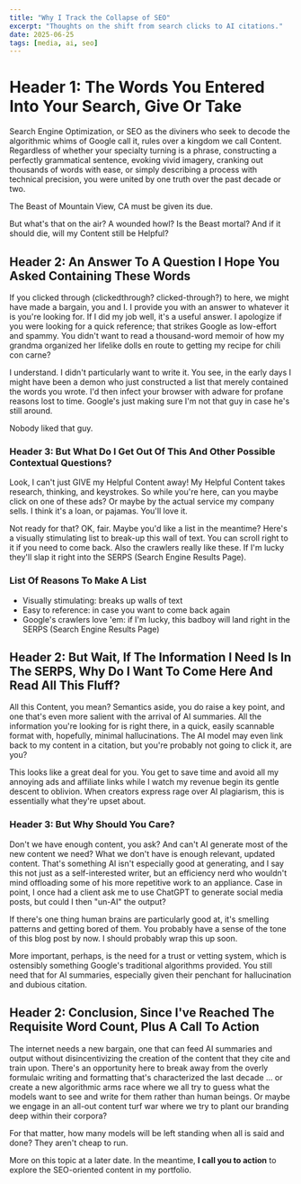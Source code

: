 ```yaml
---
title: "Why I Track the Collapse of SEO"
excerpt: "Thoughts on the shift from search clicks to AI citations."
date: 2025-06-25
tags: [media, ai, seo]
---
```


<h1>Header 1: The Words You Entered Into Your Search, Give Or Take</h1>

Search Engine Optimization, or SEO as the diviners who seek to decode the algorithmic whims of Google call it, rules over a kingdom we call Content. Regardless of whether your specialty turning is a phrase, constructing a perfectly grammatical sentence, evoking vivid imagery, cranking out thousands of words with ease, or simply describing a process with technical precision, you were united by one truth over the past decade or two. 

The Beast of Mountain View, CA must be given its due.

But what's that on the air? A wounded howl? Is the Beast mortal? And if it should die, will my Content still be Helpful?

<h2>Header 2: An Answer To A Question I Hope You Asked Containing These Words</h2>

If you clicked through (clickedthrough? clicked-through?) to here, we might have made a bargain, you and I. I provide you with an answer to whatever it is you're looking for. If I did my job well, it's a useful answer. I apologize if you were looking for a quick reference; that strikes Google as low-effort and spammy. You didn't want to read a thousand-word memoir of how my grandma organized her lifelike dolls en route to getting my recipe for chili con carne? 

I understand. I didn't particularly want to write it. You see, in the early days I might have been a demon who just constructed a list that merely contained the words you wrote. I'd then infect your browser with adware for profane reasons lost to time. Google's just making sure I'm not that guy in case he's still around.

Nobody liked that guy.

<h3>Header 3: But What Do I Get Out Of This And Other Possible Contextual Questions?</h3>

Look, I can't just GIVE my Helpful Content away! My Helpful Content takes research, thinking, and keystrokes. So while you're here, can you maybe click on one of these ads? Or maybe by the actual service my company sells. I think it's a loan, or pajamas. You'll love it. 

Not ready for that? OK, fair. Maybe you'd like a list in the meantime? Here's a visually stimulating list to break-up this wall of text. You can scroll right to it if you need to come back. Also the crawlers really like these. If I'm lucky they'll slap it right into the SERPS (Search Engine Results Page).

<h3>List Of Reasons To Make A List</h3>
<ul>
<li>Visually stimulating: breaks up walls of text</li>
<li>Easy to reference: in case you want to come back again</li>
<li>Google's crawlers love 'em: if I'm lucky, this badboy will land right in the SERPS (Search Engine Results Page)</li>
</ul>

<h2>Header 2: But Wait, If The Information I Need Is In The SERPS, Why Do I Want To Come Here And Read All This Fluff?</h2>

All this Content, you mean? Semantics aside, you do raise a key point, and one that's even more salient with the arrival of AI summaries. All the information you're looking for is right there, in a quick, easily scannable format with, hopefully, minimal hallucinations. The AI model may even link back to my content in a citation, but you're probably not going to click it, are you?

This looks like a great deal for you. You get to save time and avoid all my annoying ads and affiliate links while I watch my revenue begin its gentle descent to oblivion. When creators express rage over AI plagiarism, this is essentially what they're upset about. 

<h3>Header 3: But Why Should You Care?</h3> 

Don't we have enough content, you ask? And can't AI generate most of the new content we need? What we don't have is enough relevant, updated content. That's something AI isn't especially good at generating, and I say this not just as a self-interested writer, but an efficiency nerd who wouldn't mind offloading some of his more repetitive work to an appliance. Case in point, I once had a client ask me to use ChatGPT to generate social media posts, but could I then "un-AI" the output? 

If there's one thing human brains are particularly good at, it's smelling patterns and getting bored of them. You probably have a sense of the tone of this blog post by now. I should probably wrap this up soon.  

More important, perhaps, is the need for a trust or vetting system, which is ostensibly something Google's traditional algorithms provided. You still need that for AI summaries, especially given their penchant for hallucination and dubious citation.

<h2>Header 2: Conclusion, Since I've Reached The Requisite Word Count, Plus A Call To Action</h2>

The internet needs a new bargain, one that can feed AI summaries and output without disincentivizing the creation of the content that they cite and train upon. There's an opportunity here to break away from the overly formulaic writing and formatting that's characterized the last decade ... or create a new algorithmic arms race where we all try to guess what the models want to see and write for them rather than human beings. Or maybe we engage in an all-out content turf war where we try to plant our branding deep within their corpora? 

For that matter, how many models will be left standing when all is said and done? They aren't cheap to run.

More on this topic at a later date. In the meantime, <strong>I call you to action</strong> to explore the SEO-oriented content in my portfolio. 
